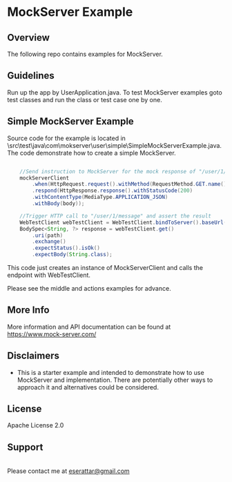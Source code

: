 # MockServer Example

## Overview
The following repo contains examples for MockServer.

## Guidelines
Run up the app by UserApplication.java.
To test MockServer examples goto test classes and run the class or test case one by one.
## Simple MockServer Example

Source code for the example is located in \src\test\java\com\mokserver\user\simple\SimpleMockServerExample.java.  The code demonstrate how to create a simple MockServer.
 
```java

    //Send instruction to MockServer for the mock response of "/user/1/message" path via MockServerClient
    mockServerClient
        .when(HttpRequest.request().withMethod(RequestMethod.GET.name()).withPath(path))
        .respond(HttpResponse.response().withStatusCode(200)
        .withContentType(MediaType.APPLICATION_JSON)
        .withBody(body));

    //Trigger HTTP call to "/user/1/message" and assert the result
    WebTestClient webTestClient = WebTestClient.bindToServer().baseUrl(serverUrl).build();
    BodySpec<String, ?> response = webTestClient.get()
        .uri(path)
        .exchange()
        .expectStatus().isOk()
        .expectBody(String.class);

```
This code just creates an instance of MockServerClient and calls the endpoint with WebTestClient.

Please see the middle and actions examples for advance.
## More Info
More information and API documentation can be found at https://www.mock-server.com/

## Disclaimers
* This is a starter example and intended to demonstrate how to use MockServer and implementation. There are potentially other ways to approach it and alternatives could be considered.

## License
Apache License 2.0
  

## Support
<br> Please contact me at eserattar@gmail.com